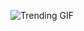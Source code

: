 
<!-- GIF_SECTION -->
![Trending GIF](https://media3.giphy.com/media/v1.Y2lkPThiYjIxNzcyaGZ0dnRkZTd3cnQ3eTN3OTIwcTR1b3AyeTNvNW52OTE1Zmpmcm1pcSZlcD12MV9naWZzX3NlYXJjaCZjdD1n/WQxhrCs2cHuyA/giphy.gif)
<!-- END_GIF_SECTION -->

